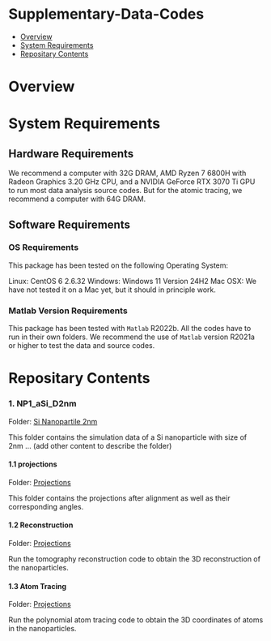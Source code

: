# Supplementary-Data-Codes


- [Overview](#overview)
- [System Requirements](#system-requirements)
- [Repositary Contents](#repositary-contents)

# Overview

# System Requirements

## Hardware Requirements

We recommend a computer with 32G DRAM, AMD Ryzen 7 6800H with Radeon Graphics 3.20 GHz CPU, and a NVIDIA GeForce RTX 3070 Ti GPU to run most data analysis source codes. But for the atomic tracing, we recommend a computer with 64G DRAM.

## Software Requirements

### OS Requirements

This package has been tested on the following Operating System:

Linux: CentOS 6 2.6.32
Windows: Windows 11 Version 24H2 
Mac OSX: We have not tested it on a Mac yet, but it should in principle work.   

### Matlab Version Requirements

This package has been tested with `Matlab` R2022b. All the codes have to run in their own folders. We recommend the use of `Matlab` version R2021a or higher to test the data and source codes.

# Repositary Contents


### 1. NP1_aSi_D2nm

Folder: [Si Nanopartile 2nm](./NP1_aSi_D2nm)

This folder contains the simulation data of a Si nanoparticle with size of 2nm ... (add other content to describe the folder)


#### 1.1 projections

Folder: [Projections](./NP1_aSi_D2nm/1.1_projections)

This folder contains the projections after alignment as well as their corresponding angles.

#### 1.2 Reconstruction

Folder: [Projections](./NP1_aSi_D2nm/1.2_reconstructions)

Run the tomography reconstruction code to obtain the 3D reconstruction of the nanoparticles.

#### 1.3 Atom Tracing

Folder: [Projections](./NP1_aSi_D2nm/1.3_tracing)

Run the polynomial atom tracing code to obtain the 3D coordinates of atoms in the nanoparticles.























